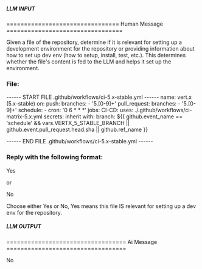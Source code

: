##### LLM INPUT #####
================================ Human Message =================================

Given a file of the repository, determine if it is relevant for setting up a development environment for the repository or providing information about how to set up dev env (how to setup, install, test, etc.). This determines whether the file's content is fed to the LLM and helps it set up the environment.

### File:
------ START FILE .github/workflows/ci-5.x-stable.yml ------
name: vert.x (5.x-stable)
on:
  push:
    branches:
      - '5.[0-9]+'
  pull_request:
    branches:
      - '5.[0-9]+'
  schedule:
    - cron: '0 6 * * *'
jobs:
  CI-CD:
    uses: ./.github/workflows/ci-matrix-5.x.yml
    secrets: inherit
    with:
      branch: ${{ github.event_name == 'schedule' && vars.VERTX_5_STABLE_BRANCH || github.event.pull_request.head.sha || github.ref_name }}

------ END FILE .github/workflows/ci-5.x-stable.yml ------

### Reply with the following format:

<rel>Yes</rel>

or

<rel>No</rel>

Choose either Yes or No, Yes means this file IS relevant for setting up a dev env for the repository.

##### LLM OUTPUT #####
================================== Ai Message ==================================

<rel>No</rel>